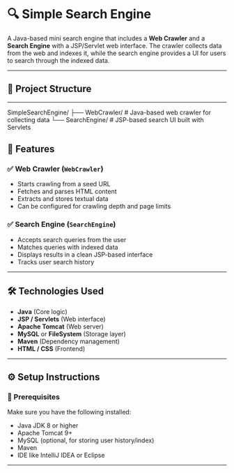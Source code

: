 # 🔍 Simple Search Engine

A Java-based mini search engine that includes a **Web Crawler** and a **Search Engine** with a JSP/Servlet web interface. The crawler collects data from the web and indexes it, while the search engine provides a UI for users to search through the indexed data.

---

## 📁 Project Structure


---
SimpleSearchEngine/
├── WebCrawler/ # Java-based web crawler for collecting data
└── SearchEngine/ # JSP-based search UI built with Servlets

## 🚀 Features

### ✅ Web Crawler (`WebCrawler`)
- Starts crawling from a seed URL
- Fetches and parses HTML content
- Extracts and stores textual data
- Can be configured for crawling depth and page limits

### ✅ Search Engine (`SearchEngine`)
- Accepts search queries from the user
- Matches queries with indexed data
- Displays results in a clean JSP-based interface
- Tracks user search history

---

## 🛠️ Technologies Used

- **Java** (Core logic)
- **JSP / Servlets** (Web interface)
- **Apache Tomcat** (Web server)
- **MySQL** or **FileSystem** (Storage layer)
- **Maven** (Dependency management)
- **HTML / CSS** (Frontend)

---

## ⚙️ Setup Instructions

### 🔧 Prerequisites
Make sure you have the following installed:
- Java JDK 8 or higher
- Apache Tomcat 9+
- MySQL (optional, for storing user history/index)
- Maven
- IDE like IntelliJ IDEA or Eclipse

---
